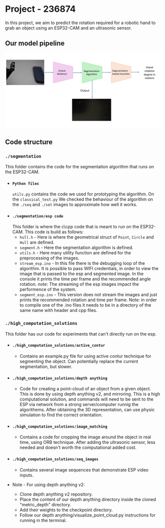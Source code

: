 # Project - 236874
In this project, we aim to predict the rotation required for a robotic hand to grab an object using an ESP32-CAM and an ultrasonic sensor.

## Our model pipeline
![Image of our model pipeline](/images/Pipe.png)

## Code structure
### `./segmentation`
This folder contains the code for the segmentation algorithm that runs on the ESP32-CAM.
* #### `Python files`
  `utils.py` contains the code we used for prototyping the algorithm. On the `classical_test.py` We checked the behaviour of the algorithm on the `./seq` and `./set` images to approximate how well it works.
* #### `./segmentation/esp code`
  This folder is where the c\cpp code that is meant to run on the ESP32-CAM. This code is build as follows:
  * `hull.h` - Here is where the geometrical struct of `Point`, `Circle` and `Hull` are defined.
  * `segment.h` - Here the segmentation algorithm is defined.
  * `utils.h` - Here many utility function are defined for the preprocessing of the images.
  * `stream_esp.ino` - In this file there is the debugging loop of the algorithm. It is possible to pass WIFI credentials, in order to view the image that is passed to the esp and segmented image. In the console it prints the time per frame and the recommended angle rotation. *note*: The streaming of the esp images impact the performence of the system.
  * `segment_esp.ino` - This version does not stream the images and just prints the recommended rotation and time per frame.
  Note: in order to compile one of the .ino files it needs to be in a directory of the same name with header and cpp files. 

### `./high_computation_solutions`
This folder has our code for experiments that can't directly run on the esp.<br />

* #### `./high_computation_solutions/active_contur`
    * Contains an example.py file for using active contur technique for segmenting the object.
      Can potentially replace the current segmentation, but slower.
* #### `./high_computation_solutions/depth anything`
    * Code for creating a point-cloud of an object from a given object.
      This is done by using depth anything v2, and mirroring.
      This is a high computational solution, and commands will need to be sent to the ESP via network from a strong server/computer runnig the algorithems.
      After obtaining the 3D representation, can use physic simulation to find the correct orientation.
* #### `./high_computation_solutions/image_matching`
    * Contains a code for cropping the image around the object in real time, using ORB technique.
      After adding the ultrasonic sensor, less needed and doesn't worth the computational added cost.
* #### `./high_computation_solutions/seq_images`
    * Contains several image sequences that demonstrate ESP video inputs.

* Note - For using depth anything v2:
    * Clone depth anything v2 repository.
    * Place the content of our depth anything directory inside the cloned "metric_depth" directory.
    * Add their weights to the checkpoint directory.
    * Follow our depth anything/visualize_point_cloud.py instructions for running in the terminal.
